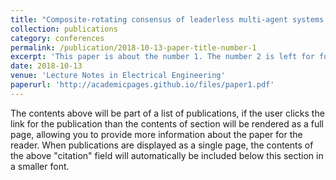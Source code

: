 ```yaml
---
title: "Composite-rotating consensus of leaderless multi-agent systems with time-delay"
collection: publications
category: conferences
permalink: /publication/2018-10-13-paper-title-number-1
excerpt: 'This paper is about the number 1. The number 2 is left for future work.'
date: 2018-10-13
venue: 'Lecture Notes in Electrical Engineering'
paperurl: 'http://academicpages.github.io/files/paper1.pdf'
---
```

The contents above will be part of a list of publications, if the user clicks the link for the publication than the contents of section will be rendered as a full page, allowing you to provide more information about the paper for the reader. When publications are displayed as a single page, the contents of the above "citation" field will automatically be included below this section in a smaller font.
